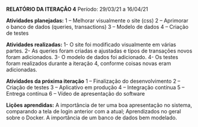 **RELATÓRIO DA ITERAÇÃO 4**
Período: 29/03/21 a 16/04/21

**Atividades planejadas:**
1 – Melhorar visualmente o site (css)
2 – Aprimorar o banco de dados (queries, transactions)
3 – Modelo de dados
4 – Criação de testes

**Atividades realizadas:**
1- O site foi modificado visualmente em várias partes.
2- As queries foram criadas e ajustadas e tipos de transações novos foram adicionados.
3- O modelo de dados foi adicionado.
4- Os testes foram realizados durante a iteração 4, conforme coisas novas eram adicionadas.

**Atividades da próxima iteração**
1 – Finalização do desenvolvimento
2 – Criação de testes
3 – Aplicativo em produção
4 – Integração contínua
5 – Entrega contínua
6 – Vídeo de apresentação do software 

**Lições aprendidas:**
A importância de ter uma boa apresentação no sistema, comparando a tela de login anterior com a atual; 
Aprendizados no geral sobre o Docker.
A importância de um banco de dados bem modelado.